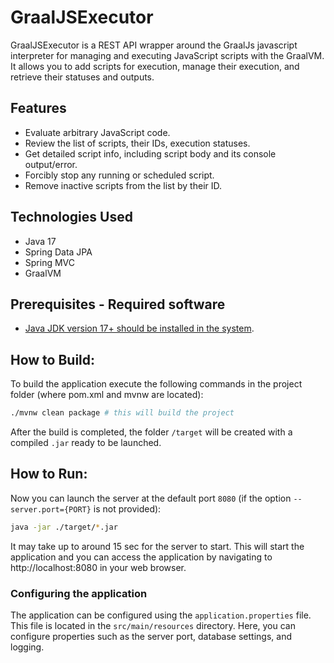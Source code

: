 # GraalJSExecutor

GraalJSExecutor is a REST API wrapper around the GraalJs javascript interpreter for managing and executing JavaScript scripts with the GraalVM. It allows you to add scripts for execution, manage their execution, and retrieve their statuses and outputs.

## Features

- Evaluate arbitrary JavaScript code.
- Review the list of scripts, their IDs, execution statuses.
- Get detailed script info, including script body and its console output/error.
- Forcibly stop any running or scheduled script.
- Remove inactive scripts from the list by their ID.

## Technologies Used

- Java 17
- Spring Data JPA
- Spring MVC
- GraalVM


## Prerequisites - Required software
* [Java JDK version 17+ should be installed in the system](https://www.oracle.com/java/technologies/downloads/#java17).

## How to Build:
To build the application execute the following commands in the project folder (where pom.xml and mvnw are located):

```bash
./mvnw clean package # this will build the project
```

After the build is completed, the folder `/target` will be created with a compiled `.jar` ready to be launched.

## How to Run:
Now you can launch the server at the default port `8080`
(if the option `--server.port={PORT}` is not provided):
```bash
java -jar ./target/*.jar 
```
It may take up to around 15 sec for the server to start. This will start the application and you can access the application by navigating to http://localhost:8080 in your web browser.
### Configuring the application
The application can be configured using the `application.properties` file. This file is located in the `src/main/resources` directory. Here, you can configure properties such as the server port, database settings, and logging.